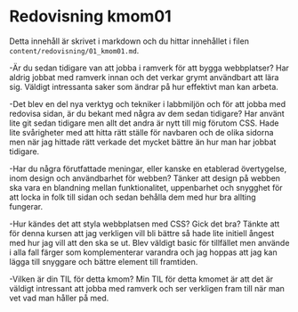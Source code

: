 ---
---
Redovisning kmom01
=========================

Detta innehåll är skrivet i markdown och du hittar innehållet i filen `content/redovisning/01_kmom01.md`.

-Är du sedan tidigare van att jobba i ramverk för att bygga webbplatser?
Har aldrig jobbat med ramverk innan och det verkar grymt användbart att lära sig. Väldigt intressanta saker som ändrar på hur effektivt man kan arbeta.

-Det blev en del nya verktyg och tekniker i labbmiljön och för att jobba med redovisa sidan, är du bekant med några av dem sedan tidigare?
Har använt lite git sedan tidigare men allt det andra är nytt till mig förutom CSS. Hade lite svårigheter med att hitta rätt ställe för navbaren och de olika sidorna men när jag hittade rätt verkade det mycket bättre än hur man har jobbat tidigare.

-Har du några förutfattade meningar, eller kanske en etablerad övertygelse, inom design och användbarhet för webben?
Tänker att design på webben ska vara en blandning mellan funktionalitet, uppenbarhet och snygghet för att locka in folk till sidan och sedan behålla dem med hur bra allting fungerar.

-Hur kändes det att styla webbplatsen med CSS? Gick det bra?
Tänkte att för denna kursen att jag verkligen vill bli bättre så hade lite initiell ångest med hur jag vill att den ska se ut. Blev väldigt basic för tillfället men använde i alla fall färger som komplementerar varandra och jag hoppas att jag kan lägga till snyggare och bättre element till framtiden.

-Vilken är din TIL för detta kmom?
Min TIL för detta kmomet är att det är väldigt intressant att jobba med ramverk och ser verkligen fram till när man vet vad man håller på med.